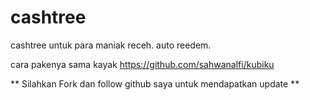 # cashtree
cashtree untuk para maniak receh. auto reedem.

cara pakenya sama kayak https://github.com/sahwanalfi/kubiku


** Silahkan Fork dan follow github saya  untuk mendapatkan update **
